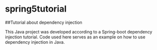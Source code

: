 # spring5tutorial
##Tutorial about dependency injection

This Java project was developed according to a Spring-boot dependency injection tutorial. Code used here serves as an example on how to use dependency injection in Java.
